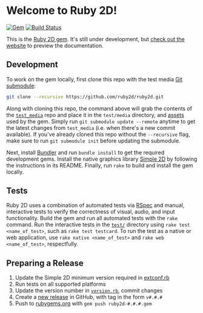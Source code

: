 # Welcome to Ruby 2D!

[![Gem](https://img.shields.io/gem/v/ruby2d.svg?maxAge=2592000)](https://rubygems.org/gems/ruby2d) [![Build Status](https://travis-ci.org/ruby2d/ruby2d.svg?branch=master)](https://travis-ci.org/ruby2d/ruby2d)

This is the [Ruby 2D gem](https://rubygems.org/gems/ruby2d). It's still under development, but [check out the website](http://www.ruby2d.com) to preview the documentation.

## Development

To work on the gem locally, first clone this repo with the test media [Git submodule](http://git-scm.com/book/en/v2/Git-Tools-Submodules):

```bash
git clone --recursive https://github.com/ruby2d/ruby2d.git
```

Along with cloning this repo, the command above will grab the contents of the [`test_media`](https://github.com/simple2d/test_media) repo and place it in the `test/media` directory, and [assets](https://github.com/ruby2d/assets) used by the gem. Simply run `git submodule update --remote` anytime to get the latest changes from `test_media` (i.e. when there's a new commit available). If you've already cloned this repo without the `--recursive` flag, make sure to run `git submodule init` before updating the submodule.

Next, install [Bundler](http://bundler.io) and run `bundle install` to get the required development gems. Install the native graphics library [Simple 2D](https://github.com/simple2d/simple2d) by following the instructions in its README. Finally, run `rake` to build and install the gem locally.

## Tests

Ruby 2D uses a combination of automated tests via [RSpec](http://rspec.info) and manual, interactive tests to verify the correctness of visual, audio, and input functionality. Build the gem and run all automated tests with the `rake` command. Run the interactive tests in the [`test/`](test/) directory using `rake test <name_of_test>`, such as `rake test testcard`. To run the test as a native or web application, use `rake native <name_of_test>` and `rake web <name_of_test>`, respectfully.

## Preparing a Release

1. Update the Simple 2D minimum version required in [extconf.rb](ext/ruby2d/extconf.rb)
2. Run tests on all supported platforms
3. Update the version number in [`version.rb`](lib/ruby2d/version.rb), commit changes
4. Create a [new release](https://github.com/ruby2d/ruby2d/releases) in GitHub, with tag in the form `v#.#.#`
5. Push to [rubygems.org](https://rubygems.org) with `gem push ruby2d-#.#.#.gem`
